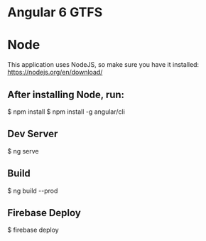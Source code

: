 # Angular 6 GTFS

# Node

This application uses NodeJS, so make sure you have it installed: https://nodejs.org/en/download/

## After installing Node, run:

$ npm install
$ npm install -g angular/cli

## Dev Server

$ ng serve

## Build

$ ng build --prod

## Firebase Deploy

$ firebase deploy

